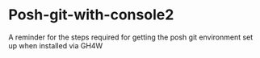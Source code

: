 Posh-git-with-console2
======================

A reminder for the steps required for getting the posh git environment set up when installed via GH4W
